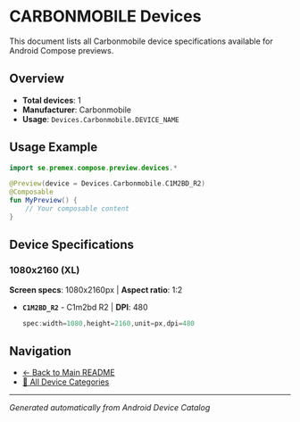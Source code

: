 # CARBONMOBILE Devices

This document lists all Carbonmobile device specifications available for Android Compose previews.

## Overview

- **Total devices**: 1
- **Manufacturer**: Carbonmobile
- **Usage**: `Devices.Carbonmobile.DEVICE_NAME`

## Usage Example

```kotlin
import se.premex.compose.preview.devices.*

@Preview(device = Devices.Carbonmobile.C1M2BD_R2)
@Composable
fun MyPreview() {
    // Your composable content
}
```

## Device Specifications

### 1080x2160 (XL)

**Screen specs**: 1080x2160px | **Aspect ratio**: 1:2

- **`C1M2BD_R2`** - C1m2bd R2 | **DPI**: 480
  ```kotlin
  spec:width=1080,height=2160,unit=px,dpi=480
  ```

## Navigation

- [← Back to Main README](../../README.md)
- [📱 All Device Categories](../README.md)

---
*Generated automatically from Android Device Catalog*
